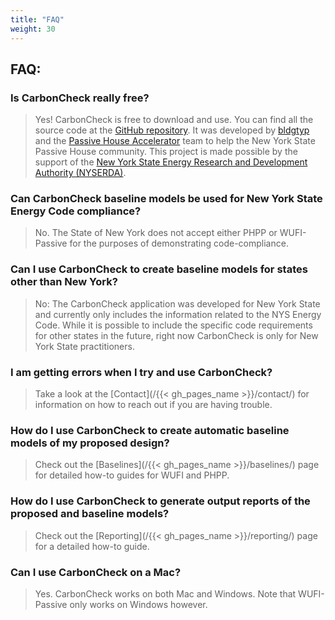 ```yaml
---
title: "FAQ"
weight: 30
---
```


## FAQ:
### Is CarbonCheck really free?
> Yes! CarbonCheck is free to download and use. You can find all the source code at the [GitHub repository](https://github.com/PH-Tools/CarbonCheck). It was developed by [bldgtyp](http://bldgtyp.com/) and the [Passive House Accelerator](https://passivehouseaccelerator.com/) team to help the New York State Passive House community. This project is made possible by the support of the [New York State Energy Research and Development Authority (NYSERDA)](https://www.nyserda.ny.gov/).

### Can CarbonCheck baseline models be used for New York State Energy Code compliance?
> No. The State of New York does not accept either PHPP or WUFI-Passive for the purposes of demonstrating code-compliance.

### Can I use CarbonCheck to create baseline models for states other than New York?
> No: The CarbonCheck application was developed for New York State and currently only includes the information related to the NYS Energy Code. While it is possible to include the specific code requirements for other states in the future, right now CarbonCheck is only for New York State practitioners.

### I am getting errors when I try and use CarbonCheck?
> Take a look at the [Contact](/{{< gh_pages_name >}}/contact/) for information on how to reach out if you are having trouble.

### How do I use CarbonCheck to create automatic baseline models of my proposed design?
> Check out the [Baselines](/{{< gh_pages_name >}}/baselines/) page for detailed how-to guides for WUFI and PHPP.

### How do I use CarbonCheck to generate output reports of the proposed and baseline models?
> Check out the [Reporting](/{{< gh_pages_name >}}/reporting/) page for a detailed how-to guide.

### Can I use CarbonCheck on a Mac?
> Yes. CarbonCheck works on both Mac and Windows. Note that WUFI-Passive only works on Windows however.